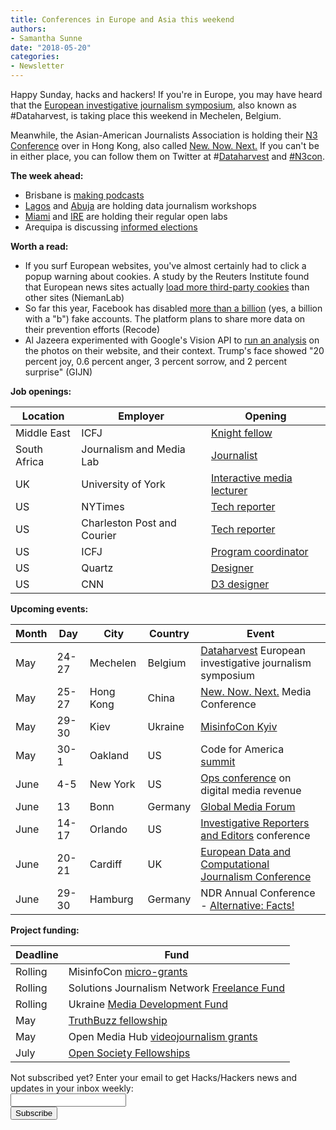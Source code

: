 ```yaml
---
title: Conferences in Europe and Asia this weekend
authors:
- Samantha Sunne
date: "2018-05-20"
categories:
- Newsletter
---
```


Happy Sunday, hacks and hackers! If you're in Europe, you may have heard that the [European investigative journalism symposium](http://www.journalismfund.eu/european-investigative-journalism-dataharvest-conference), also known as #Dataharvest, is taking place this weekend in Mechelen, Belgium.

Meanwhile, the Asian-American Journalists Association is holding their [N3 Conference](https://www.n3con.com/2018/) over in Hong Kong, also called [New. Now. Next.](https://www.n3con.com/2018/) If you can't be in either place, you can follow them on Twitter at #[Dataharvest](https://twitter.com/hashtag/dataharvest?f=tweets&vertical=default&src=hash) and [#N3con](https://twitter.com/search?q=%23n3con&src=typd).

**The week ahead:**

* Brisbane is [making podcasts](https://www.meetup.com/Hacks-Hackers-Brisbane/events/249890289/)
* [Lagos](https://www.facebook.com/events/218053755446418/) and [Abuja](https://www.facebook.com/events/1926773817335319/) are holding data journalism workshops
* [Miami](http://www.meetup.com/Hacks-Hackers-Miami/) and [IRE](http://www.meetup.com/hackshackersIRE/) are holding their regular open labs
* Arequipa is discussing [informed elections](https://www.meetup.com/Hacks-Hackers-Arequipa/events/hdhpgpyxhbhc/)

**Worth a read:**

* If you surf European websites, you've almost certainly had to click a popup warning about cookies. A study by the Reuters Institute found that European news sites actually [load more third-party cookies](http://www.niemanlab.org/2018/05/european-news-sites-are-among-the-worst-offenders-when-it-comes-to-third-party-cookies-and-content/) than other sites (NiemanLab)
* So far this year, Facebook has disabled [more than a billion](https://www.recode.net/2018/5/15/17349790/facebook-mark-zuckerberg-fake-accounts-content-policy-update) (yes, a billion with a "b") fake accounts. The platform plans to share more data on their prevention efforts (Recode)
* Al Jazeera experimented with Google's Vision API to [run an analysis](https://gijn.org/2018/05/09/al-jazeera-analyzed-6500-homepage-images-heres-what-they-learned/) on the photos on their website, and their context. Trump's face showed "20 percent joy, 0.6 percent anger, 3 percent sorrow, and 2 percent surprise" (GIJN)

**Job openings:**

| Location | Employer | Opening |
| -------- | -------- | ------- |
Middle East | ICFJ | [Knight fellow](http://en.arij.net/icfj-knight-fellow-middle-east-north-africa/)
South Africa | Journalism and Media Lab | [Journalist](http://journalism.co.za/civic-tech-innovation-network-and-jamlab-seeking-journalist/)
UK | University of York | [Interactive media lecturer](https://www.google.com/url?q=https%3A%2F%2Fjobs.york.ac.uk%2Fwd%2Fplsql%2Fwd_portal.show_job%3Fp_web_site_id%3D3885%26p_web_page_id%3D348355&sa=D&sntz=1&usg=AFQjCNH-WFHajsaKzOaQKIYGYKFvMoec1g)
US | NYTimes | [Tech reporter](http://talkingbiznews.com/biz-news-help-wanted/ny-times-seeks-tech-correspondent-in-seattle-or-san-fran/)
US | Charleston Post and Courier | [Tech reporter](http://talkingbiznews.com/biz-news-help-wanted/charleston-daily-seeks-tech-and-jobs-reporter/)
US | ICFJ | [Program coordinator](https://www.icfj.org/about/jobs/program-officer-icfj-knight-fellowships)
US | Quartz | [Designer](https://groups.google.com/forum/#!topic/data-vis-jobs/krUm3FtvGls)
US | CNN | [D3 designer](https://groups.google.com/forum/#!topic/data-vis-jobs/4Rc4F5Z9RFQ)

**Upcoming events:**

| Month | Day | City | Country | Event |
| ----- | --- | ---- | ------- | ----- |
May | 24-27 | Mechelen | Belgium | [Dataharvest](http://www.journalismfund.eu/european-investigative-journalism-dataharvest-conference) European investigative journalism symposium
May | 25-27 | Hong Kong | China | [New. Now. Next.](https://www.n3con.com/2018/) Media Conference
May | 29-30 | Kiev | Ukraine | [MisinfoCon Kyiv](https://misinfocon.com/misinfocon-kyiv-may-29-30-402677289e92)
May | 30-1 | Oakland | US | Code for America [summit](http://link.routefifty.com/click/11855566.42393/aHR0cDovL3d3dy5jdmVudC5jb20vZC82dHFtdGo_UmVmSUQ9Y2Zh/5a550f902ddf9c667efca629C9203e23f)
June | 4-5 | New York | US | [Ops conference](https://links.ifttt.com/wf/click?upn=47Ma65zk15Dxq4ShPEq4x4NGZW-2Fi8kW2lYsSFJ8oxK8YfeWrXHB2Y3Ara-2FaVJ1LjVMQ-2B2c89AmBTgpmdTttaLQ-3D-3D_h3EYRiceYmcE2w0m2fAsUdvQn6qbOUOB2Sacjxu96PubrDHVYh90tkbFAxRCFiSKTZ5z4HJrqQvpM53Cwo7VCq0Uwd43g0XgEXsdy7qJLpPoX7HtKA-2FQeSz7xY2e-2Fq7vs0Z-2F113wE8IMdRVzDEfXnczdmRUQm59mQqzzUSobSuCEj4wu-2FReQRWVOZ5sJ74lVGjvVSQT-2BBgey-2BWRs9Wkr04P6GElU25-2FXcOE4PiPXJ7TMHydbVAZU2TeFaZ0-2F-2FjxVQkqPKkHdZVgkPLdr8W3-2FT40LDBCqseS-2B3WiHWfSf45MgvJdwUGE0VMCOPozdsR0F) on digital media revenue
June | 13 | Bonn | Germany | [Global Media Forum](https://ijnet.org/en/opportunities/global-media-forum-showcase-startups-germany)
June | 14-17 | Orlando | US | [Investigative Reporters and Editors](https://links.ifttt.com/wf/click?upn=IX-2Fi-2BCN1pErcSg6j4qopAswQdl6zHJO0C2aU4utXXuLLDF0AtWLVgqSXM7gxnULY_h3EYRiceYmcE2w0m2fAsUdvQn6qbOUOB2Sacjxu96PubrDHVYh90tkbFAxRCFiSKTZ5z4HJrqQvpM53Cwo7VCq0Uwd43g0XgEXsdy7qJLpPoX7HtKA-2FQeSz7xY2e-2Fq7vEdnsmXjs3qbkv24tAwrsgkD2T6OL24NlEjixDcs33twOxo9cLznjNpHOwPzG4LfBFQ0s-2Bcj112fQqCOiT5Zy9sPxJbJGg9YU6bXMnHEXpEio9ya5tu8qFIrApGDkc5JdIPsi2uzm3nqy16UNfxfd7GLfkajo7pz-2FWVcFxtyrGgd-2F4hx05CSw-2BBT5hIRZavcU) conference
June | 20-21 | Cardiff | UK | [European Data and Computational Journalism Conference](http://datajconf.com/)
June | 29-30 | Hamburg | Germany | NDR Annual Conference - [Alternative: Facts!](https://netzwerkrecherche.org/termine/konferenzen/jahreskonferenzen/nr-jahreskonferenz-2018/international-guests/)

**Project funding:**

| Deadline | Fund |
| -------- | ---- |
Rolling | MisinfoCon [micro-grants](https://docs.google.com/forms/d/e/1FAIpQLScyX13mJU0DLUaoAFijjClCOUbzKrdqfFR2gMwv0eXVKJYXyQ/viewform?c=0&w=1)
Rolling | Solutions Journalism Network [Freelance Fund](https://thewholestory.solutionsjournalism.org/now-offering-travel-funds-for-freelancers-857c49f9b395)
Rolling | Ukraine [Media Development Fund](http://ijnet.org/en/opportunities/media-development-grants-available-ukraine)
May | [TruthBuzz fellowship](http://ijnet.org/en/opportunities/truthbuzz-fellowship-seeks-media-professionals-partner-organizations-brazil-india)
May | Open Media Hub [videojournalism grants](http://ijnet.org/en/opportunities/open-media-hub-offers-grants-video-projects-eastern-europe-mena)
July | [Open Society Fellowships](http://ijnet.org/en/opportunities/open-society-fellowship-open-worldwide)

<div id="mc_embed_signup"><form id="mc-embedded-subscribe-form" class="validate" action="//hackshackers.us1.list-manage.com/subscribe/post?u=c56f2e53d5ed6ef87f8aaa75c&amp;id=fb2bc6f10b" method="post" name="mc-embedded-subscribe-form" novalidate="" target="_blank">

<div id="mc_embed_signup_scroll">

<div class="mc-field-group"><label for="mce-EMAIL">Not subscribed yet? Enter your email to get Hacks/Hackers news and updates in your inbox weekly:  </label></div>

<div class="mc-field-group"><input id="mce-EMAIL" class="required email" name="EMAIL" type="email" value="" /></div>

<!-- real people should not fill this in and expect good things - do not remove this or risk form bot signups-->

<div style="position: absolute; left: -5000px;"><input tabindex="-1" name="b_c56f2e53d5ed6ef87f8aaa75c_fb2bc6f10b" type="text" value="" /></div>

<div class="clear"><input id="mc-embedded-subscribe" class="button" name="subscribe" type="submit" value="Subscribe" /></div>

</div>

</form></div>

<!--End mc_embed_signup-->

<meta name="twitter:card" content="summary">

<meta name="twitter:image:src" content="https://hackshackers.com/content-images/about/hackshackers_logomark.png">
